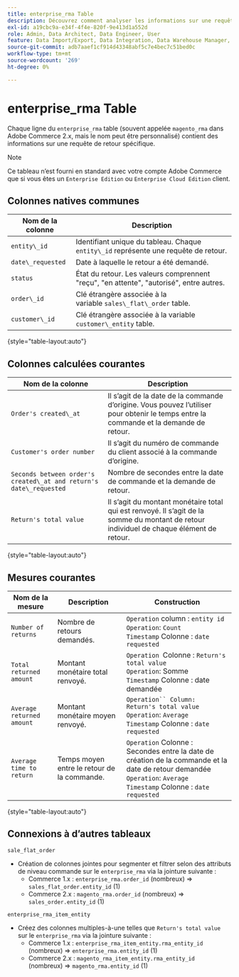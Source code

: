 ```yaml
---
title: enterprise_rma Table
description: Découvrez comment analyser les informations sur une requête de retour spécifique.
exl-id: a19cbc9a-e34f-4f4e-820f-9e413d1a552d
role: Admin, Data Architect, Data Engineer, User
feature: Data Import/Export, Data Integration, Data Warehouse Manager, Commerce Tables
source-git-commit: adb7aaef1cf914d43348abf5c7e4bec7c51bed0c
workflow-type: tm+mt
source-wordcount: '269'
ht-degree: 0%

---
```


# enterprise_rma Table

Chaque ligne du `enterprise_rma` table (souvent appelée `magento_rma` dans Adobe Commerce 2.x, mais le nom peut être personnalisé) contient des informations sur une requête de retour spécifique.

>[!NOTE]
>
>Ce tableau n’est fourni en standard avec votre compte Adobe Commerce que si vous êtes un `Enterprise Edition` ou `Enterprise Cloud Edition` client.

## Colonnes natives communes

| **Nom de la colonne** | **Description** |
|---|---|
| `entity\_id` | Identifiant unique du tableau. Chaque `entity\_id` représente une requête de retour. |
| `date\_requested` | Date à laquelle le retour a été demandé. |
| `status` | État du retour. Les valeurs comprennent &quot;reçu&quot;, &quot;en attente&quot;, &quot;autorisé&quot;, entre autres. |
| `order\_id` | Clé étrangère associée à la variable `sales\_flat\_order` table. |
| `customer\_id` | Clé étrangère associée à la variable `customer\_entity` table. |

{style="table-layout:auto"}

## Colonnes calculées courantes

| **Nom de la colonne** | **Description** |
|---|---|
| `Order's created\_at` | Il s’agit de la date de la commande d’origine. Vous pouvez l’utiliser pour obtenir le temps entre la commande et la demande de retour. |
| `Customer's order number` | Il s’agit du numéro de commande du client associé à la commande d’origine. |
| `Seconds between order's created\_at and return's date\_requested` | Nombre de secondes entre la date de commande et la demande de retour. |
| `Return's total value` | Il s’agit du montant monétaire total qui est renvoyé. Il s’agit de la somme du montant de retour individuel de chaque élément de retour. |

{style="table-layout:auto"}

## Mesures courantes

| **Nom de la mesure** | **Description** | **Construction** |
|---|---|---|
| `Number of returns` | Nombre de retours demandés. | `Operation` column : `entity id`<br>`Operation`: `Count`<br>`Timestamp` Colonne : `date requested` |
| `Total returned amount` | Montant monétaire total renvoyé. | `Operation `Colonne : `Return's total value`<br>`Operation`: Somme<br>`Timestamp` Colonne : date demandée |
| `Average returned amount` | Montant monétaire moyen renvoyé. | `Operation`` Column: Return's total value`<br>`Operation`: `Average`<br>`Timestamp` Colonne : `date requested` |
| `Average time to return` | Temps moyen entre le retour de la commande. | `Operation` Colonne : Secondes entre la date de création de la commande et la date de retour demandée<br>`Operation`: `Average`<br>`Timestamp` Colonne : `date requested` |

{style="table-layout:auto"}

## Connexions à d’autres tableaux

`sale_flat_order`

* Création de colonnes jointes pour segmenter et filtrer selon des attributs de niveau commande sur le `enterprise_rma` via la jointure suivante :
   * Commerce 1.x : `enterprise_rma.order_id` (nombreux) => `sales_flat_order.entity_id` (1)
   * Commerce 2.x : `magento_rma.order_id` (nombreux) => `sales_order.entity_id` (1)

`enterprise_rma_item_entity`

* Créez des colonnes multiples-à-une telles que `Return's total value` sur le `enterprise_rma` via la jointure suivante :
   * Commerce 1.x : `enterprise_rma_item_entity.rma_entity_id` (nombreux) => `enterprise_rma.entity_id` (1)
   * Commerce 2.x : `magento_rma_item_entity.rma_entity_id ` (nombreux) => `magento_rma.entity_id` (1)
